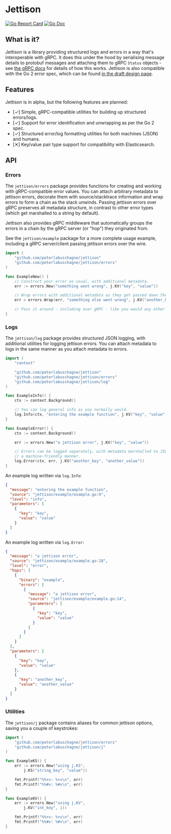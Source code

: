 # Jettison
[![Go Report Card](https://goreportcard.com/badge/github.com/peterlabuschagne/jettison?style=flat-square)](https://goreportcard.com/report/github.com/peterlabuschagne/jettison)
[![Go Doc](https://img.shields.io/badge/godoc-reference-blue.svg?style=flat-square)](http://godoc.org/github.com/peterlabuschagne/jettison)

## What is it?
Jettison is a library providing structured logs and errors in a way that's
interoperable with gRPC. It does this under the hood by serialising message
details to protobuf messages and attaching them to gRPC `Status` objects - 
see [the gRPC docs](https://godoc.org/google.golang.org/grpc/status) for 
details of how this works. Jettison is also compatible with the Go 2 error
spec, which can be found [in the draft design page](https://go.googlesource.com/proposal/+/master/design/go2draft.md).

## Features
Jettison is in alpha, but the following features are planned:

* [✓] Simple, gRPC-compatible utilities for building up structured errors/logs.
* [✓] Support for error identification and unwrapping as per the Go 2 spec.
* [✓] Structured error/log formatting utilities for both machines (JSON) and 
      humans.
* [✕] Key/value pair type support for compatibility with Elasticsearch.

## API
### Errors
The `jettison/errors` package provides functions for creating and working with
gRPC-compatible error values. You can attach arbitrary metadata to jettison
errors, decorate them with source/stacktrace information and wrap errors to
form a chain as the stack unwinds. Passing jettison errors over gRPC preserves 
all metadata structure, in contrast to other error types (which get marshalled 
to a string by default).

Jettison also provides gRPC middleware that automatically groups the errors 
in a chain by the gRPC server (or "hop") they originated from.

See the `jettison/example` package for a more complete usage example, including
a gRPC server/client passing jettison errors over the wire.

```GO
import (
    "github.com/peterlabuschagne/jettison"
    "github.com/peterlabuschagne/jettison/errors"
)

func ExampleNew() {
	// Construct your error as usual, with additional metadata.
	err := errors.New("something went wrong", j.KV("key", "value"))

	// Wrap errors with additional metadata as they get passed down the stack.
	err = errors.Wrap(err, "something else went wrong", j.KV("another_key", "another_value"))

	// Pass it around - including over gRPC - like you would any other error.
}
```

### Logs
The `jettison/log` package provides structured JSON logging, with additional
utilities for logging jettison errors. You can attach metadata to logs in the
same manner as you attach metadata to errors.

```GO
import (
    "context"

    "github.com/peterlabuschagne/jettison"
    "github.com/peterlabuschagne/jettison/errors"
    "github.com/peterlabuschagne/jettison/log"
)

func ExampleInfo() {
	ctx := context.Background()

	// You can log general info as you normally would.
	log.Info(ctx, "entering the example function", j.KV("key", "value"))
}

func ExampleError() {
	ctx := context.Background()

	err := errors.New("a jettison error", j.KV("key", "value"))

	// Errors can be logged separately, with metadata marshalled to JSON in
	// a machine-friendly manner.
	log.Error(ctx, err, j.KV("another_key", "another_value"))
}
```

An example log written via `log.Info`:
```JSON
{
  "message": "entering the example function",
  "source": "jettison/example/example.go:9",
  "level": "info",
  "parameters": [
    {
      "key": "key",
      "value": "value"
    }
  ]
}
```

An example log written via `log.Error`:
```JSON
{
  "message": "a jettison error",
  "source": "jettison/example/example.go:18",
  "level": "error",
  "hops": [
    {
      "binary": "example",
      "errors": [
        {
          "message": "a jettison error",
          "source": "jettison/example/example.go:14",
          "parameters": [
            {
              "key": "key",
              "value": "value"
            }
          ]
        }
      ]
    }
  ],
  "parameters": [
    {
      "key": "key",
      "value": "value"
    },
    {
      "key": "another_key",
      "value": "another_value"
    }
  ]
}
```

### Utilities
The `jettison/j` package contains aliases for common jettison options,
saving you a couple of keystrokes:

```GO
import (
    "github.com/peterlabuschagne/jettison/errors"
    "github.com/peterlabuschagne/jettison/j"
)

func ExampleKS() {
	err := errors.New("using j.KS",
		j.KS("string_key", "value"))

	fmt.Printf("%%+v: %+v\n", err)
	fmt.Printf("%%#v: %#v\n", err)
}

func ExampleKV() {
	err := errors.New("using j.KV",
		j.KV("int_key", 1))

	fmt.Printf("%%+v: %+v\n", err)
	fmt.Printf("%%#v: %#v\n", err)
}
```
